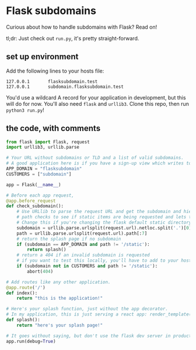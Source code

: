 # Flask subdomains

Curious about how to handle subdomains with Flask?  Read on!

tl;dr: Just check out `run.py`, it's pretty straight-forward.

## set up environment

Add the following lines to your hosts file:

```
127.0.0.1       flasksubdomain.test
127.0.0.1       subdomain.flasksubdomain.test
```

You'd use a wildcard A record for your application in development, but this will do for now.  You'll also need `flask` and `urllib3`.  Clone this repo, then run `python3 run.py`!

## the code, with comments

```python
from flask import Flask, request
import urllib3, urllib.parse

# Your URL without subdomains or TLD and a list of valid subdomains.  
# A good application here is if you have a sign-up view which writes to a database of subdomains.
APP_DOMAIN = "flasksubdomain"
CUSTOMERS = ["subdomain"]

app = Flask(__name__)

# Before each app request,
@app.before_request
def check_subdomain():
    # Use URLlib to parse the request URL and get the subdomain and hierarchical path.
    # path checks to see if static items are being requested and lets them through.  
    # Change this if you're changing the flask default static directory.
    subdomain = urllib.parse.urlsplit(request.url).netloc.split('.')[0]
    path = urllib.parse.urlsplit(request.url).path[:7]
    # return the splash page if no subdomain
    if (subdomain == APP_DOMAIN and path != '/static'):
        return splash()
    # return a 404 if an invalid subdomain is requested
    # if you want to test this locally, you'll have to add to your hosts file!
    if (subdomain not in CUSTOMERS and path != '/static'):
        abort(404)

# Add routes like any other application.
@app.route('/')
def index():
    return "this is the application!"

# Here's your splash function, just without the app decorator. 
# In my application, this is just serving a react app: render_template('splash.html')
def splash():
    return "here's your splash page!"

# It goes without saying, but don't use the flask dev server in production, and especially don't use it with debug set to True!
app.run(debug=True)
```
